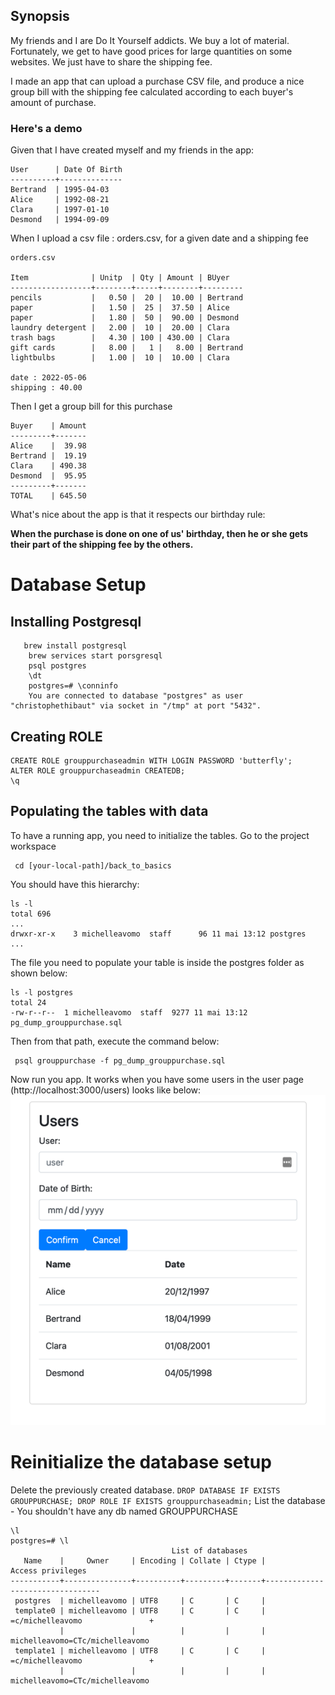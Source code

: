 ## Synopsis

My friends and I are Do It Yourself addicts. We buy a lot of material. Fortunately, we get to have good prices for large quantities on some websites. We just have to share the shipping fee.

I made an app that can upload a purchase CSV file, and produce a nice group bill   with the shipping fee calculated according to each buyer's amount of purchase.

### Here's a demo

Given that I have created myself and my friends in the app:

```
User      | Date Of Birth
----------+--------------
Bertrand  | 1995-04-03
Alice     | 1992-08-21
Clara     | 1997-01-10
Desmond   | 1994-09-09

```

When I upload a csv file : orders.csv, for a given date and a shipping fee

```
orders.csv

Item              | Unitp  | Qty | Amount | BUyer
------------------+--------+-----+--------+---------
pencils           |   0.50 |  20 |  10.00 | Bertrand
paper             |   1.50 |  25 |  37.50 | Alice
paper             |   1.80 |  50 |  90.00 | Desmond
laundry detergent |   2.00 |  10 |  20.00 | Clara
trash bags        |   4.30 | 100 | 430.00 | Clara
gift cards        |   8.00 |   1 |   8.00 | Bertrand
lightbulbs        |   1.00 |  10 |  10.00 | Clara

date : 2022-05-06
shipping : 40.00

```

Then I get a group bill for this purchase

```
Buyer    | Amount
---------+-------
Alice    |  39.98
Bertrand |  19.19
Clara    | 490.38
Desmond  |  95.95
---------+-------
TOTAL    | 645.50

```

What's nice about the app is that it respects our birthday rule:

**When the purchase is done on one of us' birthday, then he or she gets their part of the shipping fee by the others.**

# Database Setup
## Installing Postgresql
```
   brew install postgresql
    brew services start porsgresql
    psql postgres
    \dt
    postgres=# \conninfo
    You are connected to database "postgres" as user "christophethibaut" via socket in "/tmp" at port "5432".
```
## Creating ROLE
```
CREATE ROLE grouppurchaseadmin WITH LOGIN PASSWORD 'butterfly';
ALTER ROLE grouppurchaseadmin CREATEDB;
\q
```


## Populating the tables with data 

To have a running app, you need to initialize the tables.
Go to the project workspace
```
 cd [your-local-path]/back_to_basics
```

You should have this hierarchy:
```
ls -l
total 696
...
drwxr-xr-x    3 michelleavomo  staff      96 11 mai 13:12 postgres
... 

```
The file you need to populate your table is inside the postgres folder as shown below:
```
ls -l postgres
total 24
-rw-r--r--  1 michelleavomo  staff  9277 11 mai 13:12 pg_dump_grouppurchase.sql
```

Then from that path, execute the command below:
 ```
  psql grouppurchase -f pg_dump_grouppurchase.sql

 ```

Now run you app. It works when you have some users in the user page  (http://localhost:3000/users) looks like below:
![img.png](img.png)


# Reinitialize the database setup 
Delete the previously created database.
``
DROP DATABASE IF EXISTS GROUPPURCHASE;
DROP ROLE IF EXISTS grouppurchaseadmin;
``
List the database - You shouldn't have any db named GROUPPURCHASE
```
\l
postgres=# \l
                                    List of databases
   Name    |     Owner     | Encoding | Collate | Ctype |        Access privileges
-----------+---------------+----------+---------+-------+---------------------------------
 postgres  | michelleavomo | UTF8     | C       | C     |
 template0 | michelleavomo | UTF8     | C       | C     | =c/michelleavomo               +
           |               |          |         |       | michelleavomo=CTc/michelleavomo
 template1 | michelleavomo | UTF8     | C       | C     | =c/michelleavomo               +
           |               |          |         |       | michelleavomo=CTc/michelleavomo
```
